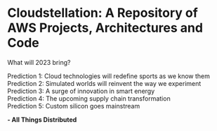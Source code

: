 # Cloudstellation: A Repository of AWS Projects, Architectures and Code

What will 2023 bring?

Prediction 1: Cloud technologies will redefine sports as we know them  
Prediction 2: Simulated worlds will reinvent the way we experiment  
Prediction 3: A surge of innovation in smart energy  
Prediction 4: The upcoming supply chain transformation  
Prediction 5: Custom silicon goes mainstream  

**- All Things Distributed**
